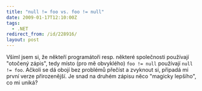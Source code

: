 ```yaml
---
title: "null != foo vs. foo != null"
date: 2009-01-17T12:10:00Z
tags:
  - .NET
redirect_from: /id/228916/
layout: post
---
```

Všiml jsem si, že někteří programátoři resp. některé společnosti používají "otočený zápis", tedy místo (pro mě obvyklého) `foo != null` používají `null != foo`. Ačkoli se dá obojí bez problémů přečíst a zvyknout si, připadá mi první verze přirozenější. Je snad na druhém zápisu něco "magicky lepšího", co mi uniká?